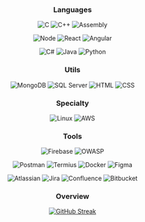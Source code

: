 <div align="center">

 

 ### Languages 
 
 ![C](https://img.shields.io/badge/%E2%80%8E-C-8957e5?style=for-the-badge&logo=C&logoColor=D6E7FF)
 ![C++](https://img.shields.io/badge/%E2%80%8E-C++-8957e5?style=for-the-badge&logo=cplusplus&logoColor=D6E7FF)
 ![Assembly](https://img.shields.io/badge/%E2%80%8E-Assembly-8957e5?style=for-the-badge&logo=webassembly&logoColor=D6E7FF)

 ![Node](https://img.shields.io/badge/%E2%80%8E-Node-8957e5?style=for-the-badge&logo=nodedotjs&logoColor=D6E7FF)
 ![React](https://img.shields.io/badge/%E2%80%8E-React-8957e5?style=for-the-badge&logo=react&logoColor=D6E7FF)
 ![Angular](https://img.shields.io/badge/%E2%80%8E-Angular-8957e5?style=for-the-badge&logo=angular&logoColor=D6E7FF)
 
 ![C#](https://img.shields.io/badge/%E2%80%8E-C%23-8957e5?style=for-the-badge&logo=csharp&logoColor=D6E7FF)
 ![Java](https://img.shields.io/badge/%E2%80%8E-Java-8957e5?style=for-the-badge&logo=Oracle&logoColor=D6E7FF)
 ![Python](https://img.shields.io/badge/%E2%80%8E-Python-8957e5?style=for-the-badge&logo=Python&logoColor=D6E7FF)

 ### Utils
 ![MongoDB](https://img.shields.io/badge/%E2%80%8E-Mongo-32a85a?style=for-the-badge&logo=MongoDB&logoColor=D6E7FF)
 ![SQL Server](https://img.shields.io/badge/%E2%80%8E-SQL%20Server-32a85a?style=for-the-badge&logo=microsoftsqlserver&logoColor=D6E7FF)
 ![HTML](https://img.shields.io/badge/%E2%80%8E-HTML-32a85a?style=for-the-badge&logo=html5&logoColor=D6E7FF)
 ![CSS](https://img.shields.io/badge/%E2%80%8E-CSS-32a85a?style=for-the-badge&logo=css3&logoColor=D6E7FF)
 
 ### Specialty
 ![Linux](https://img.shields.io/badge/%E2%80%8E-Linux-ad1f5d?style=for-the-badge&logo=linux&logoColor=D6E7FF)
 ![AWS](https://img.shields.io/badge/%E2%80%8E-AWS-ad1f5d?style=for-the-badge&logo=amazonaws&logoColor=D6E7FF)
 
 ### Tools
 ![Firebase](https://img.shields.io/badge/%E2%80%8E-Firebase-f77300?style=for-the-badge&logo=Firebase&logoColor=D6E7FF)
 ![OWASP](https://img.shields.io/badge/%E2%80%8E-OWASP-f77300?style=for-the-badge&logo=OWASP&logoColor=D6E7FF)
 
 ![Postman](https://img.shields.io/badge/%E2%80%8E-postman-f77300?style=for-the-badge&logo=postman&logoColor=D6E7FF)
 ![Termius](https://img.shields.io/badge/%E2%80%8E-Termius-f77300?style=for-the-badge&logo=gnometerminal&logoColor=D6E7FF)
 ![Docker](https://img.shields.io/badge/%E2%80%8E-Docker-f77300?style=for-the-badge&logo=docker&logoColor=D6E7FF)
 ![Figma](https://img.shields.io/badge/%E2%80%8E-Figma-f77300?style=for-the-badge&logo=figma&logoColor=D6E7FF)

 ![Atlassian](https://img.shields.io/badge/%E2%80%8E-Atlassian-f77300?style=for-the-badge&logo=atlassian&logoColor=D6E7FF)
 ![Jira](https://img.shields.io/badge/%E2%80%8E-Jira-f77300?style=for-the-badge&logo=jira&logoColor=D6E7FF)
 ![Confluence](https://img.shields.io/badge/%E2%80%8E-Confluence-f77300?style=for-the-badge&logo=Confluence&logoColor=D6E7FF)
 ![Bitbucket](https://img.shields.io/badge/%E2%80%8E-bitbucket-f77300?style=for-the-badge&logo=bitbucket&logoColor=D6E7FF)


 ### Overview
 [![GitHub Streak](https://github-readme-streak-stats.herokuapp.com?user=agahEbrahimi&theme=tokyonight&hide_border=true)](https://git.io/streak-stats)

</div>
